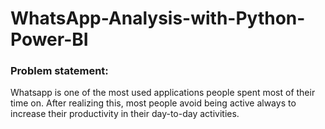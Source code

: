 # WhatsApp-Analysis-with-Python-Power-BI

### Problem statement:
Whatsapp is one of the most used applications people spent most of their time on. After realizing this, most people avoid being active always to increase their productivity in their day-to-day activities.
